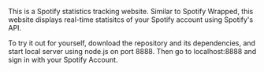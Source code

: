 This is a Spotify statistics tracking website. Similar to Spotify Wrapped, this website displays real-time statisitcs of your Spotify account using Spotify's API.

To try it out for yourself, download the repository and its dependencies, and start local server using node.js on port 8888. Then go to localhost:8888 and sign in with your Spotify Account.
